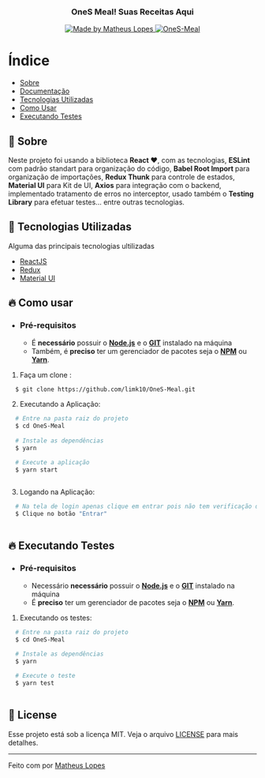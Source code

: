 
<h3 align="center">
    <br><br>
    <b>OneS Meal! Suas Receitas Aqui</b> 
</h3>

<p align="center">
  <a href="https://www.linkedin.com/in/matheus-lopes-394240151/">
    <img alt="Made by Matheus Lopes" src="https://img.shields.io/badge/made%20by-Matheus Lopes-%237519C1">
  </a>
  <a href="https://pt-br.reactjs.org/">
    <img alt="OneS-Meal" src="https://img.shields.io/badge/made%20with-React-%237519C1">
  </a>
</p>

# Índice

- [Sobre](#sobre)
- [Documentação](#documentacao)
- [Tecnologias Utilizadas](#tecnologias-utilizadas)
- [Como Usar](#como-usar)
- [Executando Testes](#executando-testes)

<a id="sobre"></a>

## :bookmark: Sobre

Neste projeto foi usando a biblioteca <b>React ❤</b>, com as tecnologias, <b>ESLint</b> com padrão standart para organização do código, <b>Babel Root Import </b>
para organização de importações, <b>Redux Thunk</b> para controle de estados, <b>Material UI</b> para Kit de UI, <b>Axios</b> para integração com o backend, implementado tratamento de erros no interceptor, usado também  o <b>Testing Library</b> para efetuar testes... entre outras tecnologias.

<a id="documentacao"></a>


## :rocket: Tecnologias Utilizadas

Alguma das principais tecnologias ultilizadas

- [ReactJS](https://reactjs.org/)
- [Redux](https://redux.js.org/)
- [Material UI](https://material-ui.com/pt/)

<a id="tecnologias-utilizadas"></a>


## :fire: Como usar

- ### **Pré-requisitos**

  - É **necessário** possuir o **[Node.js](https://nodejs.org/en/)** e o  **[GIT](https://git-scm.com/)** instalado na máquina
  - Também, é **preciso** ter um gerenciador de pacotes seja o **[NPM](https://www.npmjs.com/)** ou **[Yarn](https://yarnpkg.com/)**.

1. Faça um clone :

```sh
  $ git clone https://github.com/limk10/OneS-Meal.git
```

2. Executando a Aplicação:

```sh
  # Entre na pasta raiz do projeto
  $ cd OneS-Meal
    
  # Instale as dependências
  $ yarn

  # Execute a aplicação
  $ yarn start
  
```

3. Logando na Aplicação:
```sh
  # Na tela de login apenas clique em entrar pois não tem verificação de email e senha, foi feito um fakeJWT
  $ Clique no botão "Entrar"
  
```

<a id="como-usar"></a>

## :fire: Executando Testes

- ### **Pré-requisitos**

  - Necessário **necessário** possuir o **[Node.js](https://nodejs.org/en/)** e o  **[GIT](https://git-scm.com/)** instalado na máquina
  - É **preciso** ter um gerenciador de pacotes seja o **[NPM](https://www.npmjs.com/)** ou **[Yarn](https://yarnpkg.com/)**.


1. Executando os testes:

```sh
  # Entre na pasta raiz do projeto
  $ cd OneS-Meal
    
  # Instale as dependências
  $ yarn

  # Execute o teste
  $ yarn test
  
```

<a id="executando-testes"></a>


## :memo: License

Esse projeto está sob a licença MIT. Veja o arquivo [LICENSE](LICENSE.md) para mais detalhes.

---

Feito com por [Matheus Lopes](https://github.com/limk10)


